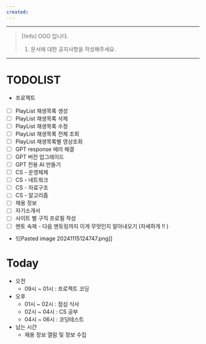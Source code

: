 ```yaml
---
created:
---
```

---
> [!info]
>  OOO 입니다. 
>  
>  1. 문서에 대한 공지사항을 작성해주세요.
---

# **TODOLIST**

- 프로젝트
- [ ] PlayList 재생목록 생성
- [ ] PlayList 재생목록 삭제
- [ ] PlayList 재생목록 수정
- [ ] PlayList 재생목록 전체 조회
- [ ] PlayList 재생목록별 영상조회
- [ ] GPT response 에러 해결
- [ ] GPT 버전 업그레이드
- [ ] GPT 전용 AI 만들기
- [ ] CS - 운영체제
- [ ] CS - 네트워크
- [ ] CS - 자료구조
- [ ] CS - 알고리즘
- [ ] 채용 정보
- [ ] 자기소개서
- [ ] 사이트 별 구직 프로필 작성
- [ ] 멘토 숙제 - 다음 멘토링까지 이게 무엇인지 알아내오기 (자세하게 !! )
- ![[Pasted image 20241115124747.png]]


# **Today**

- 오전 
	- 09시 ~ 01시 : 프로젝트 코딩
- 오후
	- 01시 ~ 02시 : 점심 식사
	- 02시 ~ 04시 : CS 공부
	- 04시 ~ 06시 : 코딩테스트
- 남는 시간
	- 채용 정보 열람 및 정보 수집




